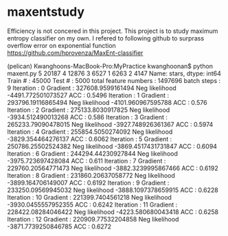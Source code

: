 # maxentstudy
Efficiency is not concered in this project.
This project is to study maximum entropy classifier on my own.
I refered to following github to surprass overflow error on exponential function
https://github.com/hprovenza/MaxEnt-classifier

(pelican) Kwanghoons-MacBook-Pro:MyPractice kwanghoonan$ python maxent.py 
5    20187
4    12876
3     6527
1     6263
2     4147
Name: stars, dtype: int64
Train # : 45000
Test # : 5000
total feature numbers :  1497696
batch steps :  9
Iteration : 0  Gradient : 327608.9599161494  Neg likelihood -4491.772501073527  ACC : 0.5496
Iteration : 1  Gradient : 293796.19116865494  Neg likelihood -4101.960967595788  ACC : 0.576
Iteration : 2  Gradient : 275133.8030917825  Neg likelihood -3934.512490013268  ACC : 0.586
Iteration : 3  Gradient : 265233.79090478015  Neg likelihood -3927.748926361367  ACC : 0.5974
Iteration : 4  Gradient : 255854.5050274092  Neg likelihood -3829.354464276137  ACC : 0.6062
Iteration : 5  Gradient : 250786.25502524382  Neg likelihood -3869.4517431731847  ACC : 0.6094
Iteration : 6  Gradient : 244294.44230927844  Neg likelihood -3975.723697428084  ACC : 0.611
Iteration : 7  Gradient : 229760.20564771473  Neg likelihood -3882.3239995867466  ACC : 0.6192
Iteration : 8  Gradient : 231860.20637058772  Neg likelihood -3899.164706149007  ACC : 0.6192
Iteration : 9  Gradient : 233250.09569945032  Neg likelihood -3888.1097378659915  ACC : 0.6228
Iteration : 10  Gradient : 221399.7404561218  Neg likelihood -3930.0455557952355  ACC : 0.6242
Iteration : 11  Gradient : 228422.08284046422  Neg likelihood -4223.580680043418  ACC : 0.6258
Iteration : 12  Gradient : 220909.77532204858  Neg likelihood -3871.7739250846785  ACC : 0.6272
